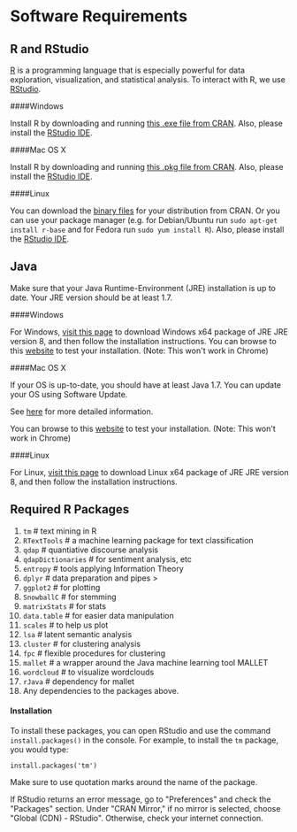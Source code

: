 # Software Requirements

## R and RStudio

[R](http://www.r-project.org/) is a programming language that is especially powerful for data exploration, visualization, and statistical analysis. To interact with R, we use [RStudio](http://www.rstudio.com/).

####Windows

Install R by downloading and running [this .exe file from CRAN](http://cran.r-project.org/bin/windows/base/release.htm). Also, please install the [RStudio IDE](http://www.rstudio.com/ide/download/desktop).

####Mac OS X

Install R by downloading and running [this .pkg file from CRAN](http://cran.r-project.org/bin/macosx/R-latest.pkg). Also, please install the [RStudio IDE](http://www.rstudio.com/ide/download/desktop).

####Linux

You can download the [binary files](http://cran.r-project.org/index.html) for your distribution from CRAN. Or you can use your package manager (e.g. for Debian/Ubuntu run `sudo apt-get install r-base` and for Fedora run `sudo yum install R`). Also, please install the [RStudio IDE](http://www.rstudio.com/ide/download/desktop).

## Java

Make sure that your Java Runtime-Environment (JRE) installation is up to date. Your JRE version should be at least 1.7.

####Windows

For Windows, [visit this page](http://www.oracle.com/technetwork/java/javase/downloads/jre8-downloads-2133155.html) to download Windows x64 package of JRE JRE version 8, and then follow the installation instructions. You can browse to this [website](https://www.java.com/en/download/installed.jsp) to test your installation. (Note: This won't work in Chrome)

####Mac OS X

If your OS is up-to-date, you should have at least Java 1.7. You can update your OS using Software Update.

See [here](https://support.apple.com/en-us/HT202678) for more detailed information.

You can browse to this [website](https://www.java.com/en/download/installed.jsp) to test your installation. (Note: This won't work in Chrome)

####Linux

For Linux, [visit this page](http://www.oracle.com/technetwork/java/javase/downloads/jre8-downloads-2133155.html) to download Linux x64 package of JRE JRE version 8, and then follow the installation instructions.

## Required R Packages

1. `tm` # text mining in R
2. `RTextTools` # a machine learning package for text classification 
3. `qdap` # quantiative discourse analysis
4. `qdapDictionaries` # for sentiment analysis, etc
4. `entropy` # tools applying Information Theory 
5. `dplyr` # data preparation and pipes $>$
6. `ggplot2` # for plotting
7. `SnowballC` # for stemming
8. `matrixStats` # for stats
9. `data.table` # for easier data manipulation
10. `scales` # to help us plot
11. `lsa` # latent semantic analysis
12. `cluster` # for clustering analysis
13. `fpc` # flexible procedures for clustering
14. `mallet` # a wrapper around the Java machine learning tool MALLET
15. `wordcloud` # to visualize wordclouds
16. `rJava` # dependency for mallet
17. Any dependencies to the packages above.

#### Installation

To install these packages, you can open RStudio and use the command `install.packages()` in the console. For example, to install the `tm` package, you would type:
```{r}
install.packages('tm')
```
Make sure to use quotation marks around the name of the package.

If RStudio returns an error message, go to "Preferences" and check the "Packages" section. Under "CRAN Mirror," if no mirror is selected, choose "Global (CDN) - RStudio". Otherwise, check your internet connection.
